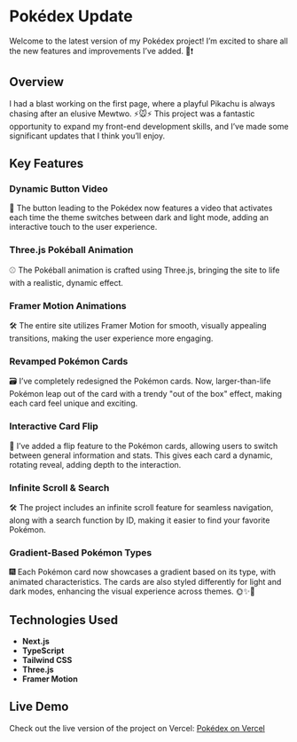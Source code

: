 # Pokédex Update

Welcome to the latest version of my Pokédex project! I’m excited to share all the new features and improvements I’ve added. 🐾❗️

## Overview

I had a blast working on the first page, where a playful Pikachu is always chasing after an elusive Mewtwo. ⚡️🐭⚡️ This project was a fantastic opportunity to expand my front-end development skills, and I’ve made some significant updates that I think you’ll enjoy.

## Key Features

### Dynamic Button Video
🎥 The button leading to the Pokédex now features a video that activates each time the theme switches between dark and light mode, adding an interactive touch to the user experience.

### Three.js Pokéball Animation
⚾️ The Pokéball animation is crafted using Three.js, bringing the site to life with a realistic, dynamic effect.

### Framer Motion Animations
🛠️ The entire site utilizes Framer Motion for smooth, visually appealing transitions, making the user experience more engaging.

### Revamped Pokémon Cards
🗃️ I’ve completely redesigned the Pokémon cards. Now, larger-than-life Pokémon leap out of the card with a trendy "out of the box" effect, making each card feel unique and exciting.

### Interactive Card Flip
🔁 I’ve added a flip feature to the Pokémon cards, allowing users to switch between general information and stats. This gives each card a dynamic, rotating reveal, adding depth to the interaction.

### Infinite Scroll & Search
🛠️ The project includes an infinite scroll feature for seamless navigation, along with a search function by ID, making it easier to find your favorite Pokémon.

### Gradient-Based Pokémon Types
🎆 Each Pokémon card now showcases a gradient based on its type, with animated characteristics. The cards are also styled differently for light and dark modes, enhancing the visual experience across themes. 🌞✨🌛

## Technologies Used

- **Next.js**
- **TypeScript**
- **Tailwind CSS**
- **Three.js**
- **Framer Motion**

## Live Demo

Check out the live version of the project on Vercel: [Pokédex on Vercel](https://pokemon-theta-swart.vercel.app/)
